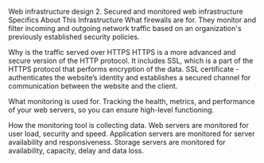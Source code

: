 Web infrastructure design
2. Secured and monitored web infrastructure
Specifics About This Infrastructure
What firewalls are for.
They monitor and filter incoming and outgoing network traffic based on an organization's previously established security policies.

Why is the traffic served over HTTPS
HTTPS is a more advanced and secure version of the HTTP protocol. It includes SSL, which is a part of the HTTPS protocol that performs encryption of the data. SSL certificate - authenticates the website’s identity and establishes a secured channel for communication between the website and the client.

What monitoring is used for.
Tracking the health, metrics, and performance of your web servers, so you can ensure high-level functioning.

How the monitoring tool is collecting data.
Web servers are monitored for user load, security and speed. Application servers are monitored for server availability and responsiveness. Storage servers are monitored for availability, capacity, delay and data loss.
